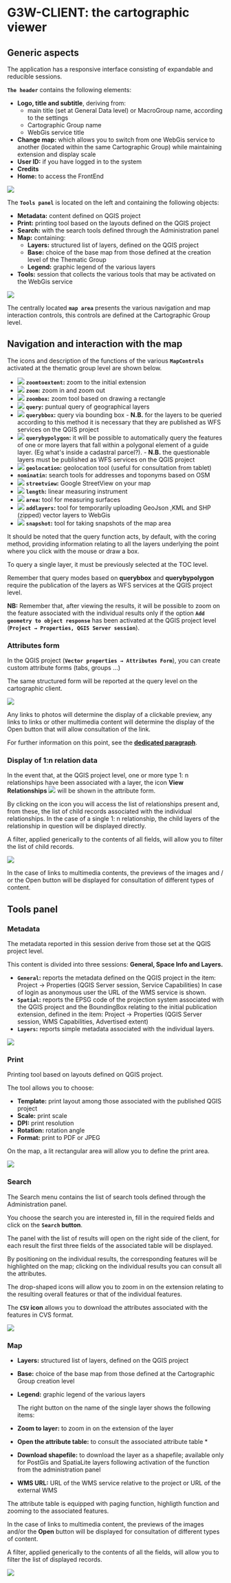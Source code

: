 # G3W-CLIENT: the cartographic viewer
## Generic aspects

The application has a responsive interface consisting of expandable and reducible sessions.

**`The header`** contains the following elements:
 * **Logo, title and subtitle**, deriving from:
   * main title (set at General Data level) or MacroGroup name, according to the settings
   * Cartographic Group name
   * WebGis service title
 * **Change map:** which allows you to switch from one WebGis service to another (located within the same Cartographic Group) while maintaining extension and display scale
 * **User ID:** if you have logged in to the system
 * **Credits**
 * **Home:** to access the FrontEnd

![](images/manual/g3wclient_header.png)

The **`Tools panel`** is located on the left and containing the following objects:
 * **Metadata:** content defined on QGIS project
 * **Print:** printing tool based on the layouts defined on the QGIS project
 * **Search:** with the search tools defined through the Administration panel
 * **Map:** containing:
   * **Layers:** structured list of layers, defined on the QGIS project
   * **Base:** choice of the base map from those defined at the creation level of the Thematic Group
   * **Legend:** graphic legend of the various layers
 * **Tools:** session that collects the various tools that may be activated on the WebGis service

![](images/manual/g3wclient_tool_panel.png)

The centrally located **`map area`** presents the various navigation and map interaction controls, this controls are defined at the Cartographic Group level.

## Navigation and interaction with the map
The icons and description of the functions of the various **`MapControls`** activated at the thematic group level are shown below.

 * ![ ](images/manual/icon_navigation_fitextent.png) **`zoomtoextent`:** zoom to the initial extension
 * ![ ](images/manual/icon_navigation_zoomin.png) **`zoom`:** zoom in and zoom out
 * ![ ](images/manual/icon_navigation_zoomtobox.png) **`zoombox`:** zoom tool based on drawing a rectangle
 * ![ ](images/manual/icon_navigation_querylayer.png) **`query`:** puntual query of geographical layers
 * ![ ](images/manual/icon_navigation_querybox.png) **`querybbox`:** query via bounding box - **N.B.** for the layers to be queried according to this method it is necessary that they are published as WFS services on the QGIS project
 * ![ ](images/manual/icon_navigation_querypoligon.png) **`querybypolygon`:** it will be possible to automatically query the features of one or more layers that fall within a polygonal element of a guide layer. (Eg what's inside a cadastral parcel?). - **N.B.** the questionable layers must be published as WFS services on the QGIS project
 * ![ ](images/manual/icon_navigation_geolocation.png) **`geolocation`:** geolocation tool (useful for consultation from tablet)
 * **`nominatin`:** search tools for addresses and toponyms based on OSM
 * ![ ](images/manual/icon_navigation_streetview.png) **`streetview`:** Google StreetView on your map
 * ![ ](images/manual/icon_navigation_lunghezza.png) **`length`:** linear measuring instrument
 * ![ ](images/manual/icon_navigation_area.png) **`area`:** tool for measuring surfaces
 * ![ ](images/manual/icon_navigation_addlayer.png) **`addlayers`:** tool for temporarily uploading GeoJson ,KML and SHP (zipped) vector layers to WebGis
 * ![ ](images/manual/icon_navigation_snapshot.png) **`snapshot`:** tool for taking snapshots of the map area

It should be noted that the query function acts, by default, with the coring method, providing information relating to all the layers underlying the point where you click with the mouse or draw a box.

To query a single layer, it must be previously selected at the TOC level.

Remember that query modes based on **querybbox** and **querybypolygon** require the publication of the layers as WFS services at the QGIS project level.

**NB:** Remember that, after viewing the results, it will be possible to zoom on the feature associated with the individual results only if the option **`Add geometry to object response`** has been activated at the QGIS project level (**`Project → Properties, QGIS Server session`**).

### Attributes form

In the QGIS project (**`Vector properties → Attributes Form`**), you can create custom attribute forms (tabs, groups ...)

The same structured form will be reported at the query level on the cartographic client.

![](images/manual/g3wclient_view.png)

Any links to photos will determine the display of a clickable preview, any links to links or other multimedia content will determine the display of the Open button that will allow consultation of the link.

For further information on this point, see the [**dedicated paragraph**](https://g3w-suite.readthedocs.io/it/latest/projectsettings.html#viewing-multimedia-content).

### Display of 1:n relation data

In the event that, at the QGIS project level, one or more type 1: n relationships have been associated with a layer, the icon **View Relationships** ![](images/manual/icon_relations.png) will be shown in the attribute form.

By clicking on the icon you will access the list of relationships present and, from these, the list of child records associated with the individual relationships. In the case of a single 1: n relationship, the child layers of the relationship in question will be displayed directly.

A filter, applied generically to the contents of all fields, will allow you to filter the list of child records.

![](images/manual/g3wclient_relations_view.png)

In the case of links to multimedia contents, the previews of the images and / or the Open button will be displayed for consultation of different types of content.

## Tools panel
### Metadata
The metadata reported in this session derive from those set at the QGIS project level.

This content is divided into three sessions: **General, Space Info and Layers.**
 * **`General`:** reports the metadata defined on the QGIS project in the item: Project →  Properties (QGIS Server session, Service Capabilities)
   In case of login as anonymous user the URL of the WMS service is shown.
 * **`Spatial`:** reports the EPSG code of the projection system associated with the QGIS project and the BoundingBox relating to the initial publication extension, defined in the item: Project →  Properties (QGIS Server session, WMS Capabilities, Advertised extent)
 * **`Layers`:** reports simple metadata associated with the individual layers.

![](images/manual/g3wclient_metadata_view.png)

### Print
Printing tool based on layouts defined on QGIS project.

The tool allows you to choose:
 * **Template:** print layout among those associated with the published QGIS project
 * **Scale:** print scale
 * **DPI:** print resolution
 * **Rotation:** rotation angle
 * **Format:** print to PDF or JPEG

On the map, a lit rectangular area will allow you to define the print area.

![](images/manual/g3wclient_print_tool.png)

### Search
The Search menu contains the list of search tools defined through the Administration panel.

You choose the search you are interested in, fill in the required fields and click on the **`Search` button**.

The panel with the list of results will open on the right side of the client, for each result the first three fields of the associated table will be displayed.

By positioning on the individual results, the corresponding features will be highlighted on the map; clicking on the individual results you can consult all the attributes.

The drop-shaped icons will allow you to zoom in on the extension relating to the resulting overall features or that of the individual features.

The **`CSV` icon** allows you to download the attributes associated with the features in CVS format.

![](images/manual/g3wclient_search_example.png)

### Map
 * **Layers:** structured list of layers, defined on the QGIS project
 * **Base:** choice of the base map from those defined at the Cartographic Group creation level
 * **Legend:** graphic legend of the various layers
 
   The right button on the name of the single layer shows the following items:
 * **Zoom to layer:** to zoom in on the extension of the layer
 * **Open the attribute table:** to consult the associated attribute table *
 * **Download shapefile:** to download the layer as a shapefile; available only for PostGis and SpatiaLite layers following activation of the function from the administration panel
 * **WMS URL:** URL of the WMS service relative to the project or URL of the external WMS

The attribute table is equipped with paging function, highligth function and zooming to the associated features.

In the case of links to multimedia content, the previews of the images and/or the **Open** button will be displayed for consultation of different types of content.

A filter, applied generically to the contents of all the fields, will allow you to filter the list of displayed records.

![](images/manual/g3wclient_table_view.png)


